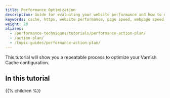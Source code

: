 ```yaml
---
title: Performance Optimization
description: Guide for evaluating your website performance and how to use Section to make improvements.
keywords: cache, https, website performance, page speed, webpage speed, website security, content delivery network, CDN
weight: 20
aliases:
  - /performance-techniques/tutorials/performance-action-plan/
  - /action-plan/
  - /topic-guides/performance-action-plan/
---
```


This tutorial will show you a repeatable process to optimize your Varnish Cache configuration.

## In this tutorial

{{% children %}}

